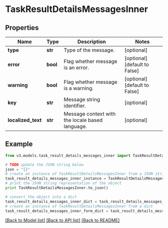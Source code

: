 # TaskResultDetailsMessagesInner


## Properties
Name | Type | Description | Notes
------------ | ------------- | ------------- | -------------
**type** | **str** | Type of the message. | [optional] 
**error** | **bool** | Flag whether message is an error. | [optional] [default to False]
**warning** | **bool** | Flag whether message is a warning. | [optional] [default to False]
**key** | **str** | Message string identifier. | [optional] 
**localized_text** | **str** | Message context with the locale based language. | [optional] 

## Example

```python
from v3.models.task_result_details_messages_inner import TaskResultDetailsMessagesInner

# TODO update the JSON string below
json = "{}"
# create an instance of TaskResultDetailsMessagesInner from a JSON string
task_result_details_messages_inner_instance = TaskResultDetailsMessagesInner.from_json(json)
# print the JSON string representation of the object
print TaskResultDetailsMessagesInner.to_json()

# convert the object into a dict
task_result_details_messages_inner_dict = task_result_details_messages_inner_instance.to_dict()
# create an instance of TaskResultDetailsMessagesInner from a dict
task_result_details_messages_inner_form_dict = task_result_details_messages_inner.from_dict(task_result_details_messages_inner_dict)
```
[[Back to Model list]](../README.md#documentation-for-models) [[Back to API list]](../README.md#documentation-for-api-endpoints) [[Back to README]](../README.md)


